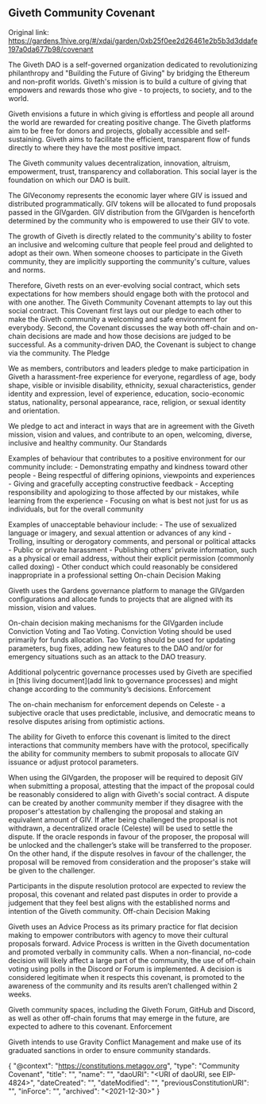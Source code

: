 
## Giveth Community Covenant
Original link: https://gardens.1hive.org/#/xdai/garden/0xb25f0ee2d26461e2b5b3d3ddafe197a0da677b98/covenant

The Giveth DAO is a self-governed organization dedicated to revolutionizing philanthropy and "Building the Future of Giving" by bridging the Ethereum and non-profit worlds. Giveth's mission is to build a culture of giving that empowers and rewards those who give - to projects, to society, and to the world.

Giveth envisions a future in which giving is effortless and people all around the world are rewarded for creating positive change. The Giveth platforms aim to be free for donors and projects, globally accessible and self-sustaining. Giveth aims to facilitate the efficient, transparent flow of funds directly to where they have the most positive impact.

The Giveth community values decentralization, innovation, altruism, empowerment, trust, transparency and collaboration. This social layer is the foundation on which our DAO is built.

The GIVeconomy represents the economic layer where GIV is issued and distributed programmatically. GIV tokens will be allocated to fund proposals passed in the GIVgarden. GIV distribution from the GIVgarden is henceforth determined by the community who is empowered to use their GIV to vote.

The growth of Giveth is directly related to the community's ability to foster an inclusive and welcoming culture that people feel proud and delighted to adopt as their own. When someone chooses to participate in the Giveth community, they are implicitly supporting the community's culture, values and norms.

Therefore, Giveth rests on an ever-evolving social contract, which sets expectations for how members should engage both with the protocol and with one another. The Giveth Community Covenant attempts to lay out this social contract. This Covenant first lays out our pledge to each other to make the Giveth community a welcoming and safe environment for everybody. Second, the Covenant discusses the way both off-chain and on-chain decisions are made and how those decisions are judged to be successful. As a community-driven DAO, the Covenant is subject to change via the community.
The Pledge

We as members, contributors and leaders pledge to make participation in Giveth a harassment-free experience for everyone, regardless of age, body shape, visible or invisible disability, ethnicity, sexual characteristics, gender identity and expression, level of experience, education, socio-economic status, nationality, personal appearance, race, religion, or sexual identity and orientation.

We pledge to act and interact in ways that are in agreement with the Giveth mission, vision and values, and contribute to an open, welcoming, diverse, inclusive and healthy community.
Our Standards

Examples of behaviour that contributes to a positive environment for our community include: - Demonstrating empathy and kindness toward other people - Being respectful of differing opinions, viewpoints and experiences - Giving and gracefully accepting constructive feedback - Accepting responsibility and apologizing to those affected by our mistakes, while learning from the experience - Focusing on what is best not just for us as individuals, but for the overall community

Examples of unacceptable behaviour include: - The use of sexualized language or imagery, and sexual attention or advances of any kind - Trolling, insulting or derogatory comments, and personal or political attacks - Public or private harassment - Publishing others’ private information, such as a physical or email address, without their explicit permission (commonly called doxing) - Other conduct which could reasonably be considered inappropriate in a professional setting
On-chain
Decision Making

Giveth uses the Gardens governance platform to manage the GIVgarden configurations and allocate funds to projects that are aligned with its mission, vision and values.

On-chain decision making mechanisms for the GIVgarden include Conviction Voting and Tao Voting. Conviction Voting should be used primarily for funds allocation. Tao Voting should be used for updating parameters, bug fixes, adding new features to the DAO and/or for emergency situations such as an attack to the DAO treasury.

Additional polycentric governance processes used by Giveth are specified in [this living document](add link to governance processes) and might change according to the community’s decisions.
Enforcement

The on-chain mechanism for enforcement depends on Celeste - a subjective oracle that uses predictable, inclusive, and democratic means to resolve disputes arising from optimistic actions.

The ability for Giveth to enforce this covenant is limited to the direct interactions that community members have with the protocol, specifically the ability for community members to submit proposals to allocate GIV issuance or adjust protocol parameters.

When using the GIVgarden, the proposer will be required to deposit GIV when submitting a proposal, attesting that the impact of the proposal could be reasonably considered to align with Giveth's social contract. A dispute can be created by another community member if they disagree with the proposer's attestation by challenging the proposal and staking an equivalent amount of GIV. If after being challenged the proposal is not withdrawn, a decentralized oracle (Celeste) will be used to settle the dispute. If the oracle responds in favour of the proposer, the proposal will be unlocked and the challenger’s stake will be transferred to the proposer. On the other hand, if the dispute resolves in favour of the challenger, the proposal will be removed from consideration and the proposer's stake will be given to the challenger.

Participants in the dispute resolution protocol are expected to review the proposal, this covenant and related past disputes in order to provide a judgement that they feel best aligns with the established norms and intention of the Giveth community.
Off-chain
Decision Making

Giveth uses an Advice Process as its primary practice for flat decision making to empower contributors with agency to move their cultural proposals forward. Advice Process is written in the Giveth documentation and promoted verbally in community calls. When a non-financial, no-code decision will likely affect a large part of the community, the use of off-chain voting using polls in the Discord or Forum is implemented. A decision is considered legitimate when it respects this covenant, is promoted to the awareness of the community and its results aren’t challenged within 2 weeks.

Giveth community spaces, including the Giveth Forum, GitHub and Discord, as well as other off-chain forums that may emerge in the future, are expected to adhere to this covenant.
Enforcement

Giveth intends to use Gravity Conflict Management and make use of its graduated sanctions in order to ensure community standards.

{ 
  "@context": "https://constitutions.metagov.org",
  "type": "Community Covenant",
  "title": "<Community Covenant of Giveth DAO>",
  "name": "<Giveth>",
  "daoURI": "<URI of daoURI, see EIP-4824>",
  "dateCreated": "<YYYY-MM-DD>",
  "dateModified": "<YYYY-MM-DD>",
  "previousConstitutionURI": "<URI>",
  "inForce": "<True>",
  "archived": "<2021-12-30>"
}
